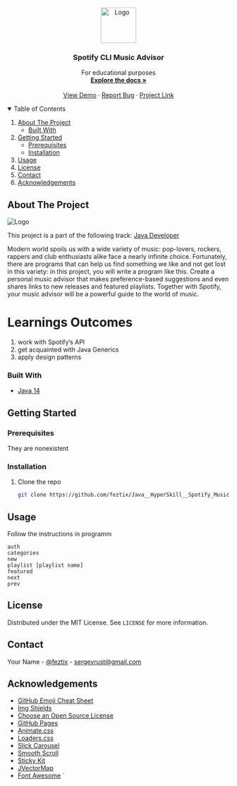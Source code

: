 <!-- PROJECT LOGO -->
<br />
<p align="center">
  <a href="https://github.com/othneildrew/Best-README-Template">
    <img src="https://i.ibb.co/Wym2dQ7/7.jpg" alt="Logo" width="80" height="80">
  </a>

  <h3 align="center">Spotify CLI Music Advisor</h3>

  <p align="center">
    For educational purposes
    <br />
    <a href="https://github.com/feztix/Java__HyperSkill__Spotify_Music_Advisor"><strong>Explore the docs »</strong></a>
    <br />
    <br />
    <a href="https://github.com/feztix/Java__HyperSkill__Spotify_Music_Advisor">View Demo</a>
    ·
    <a href="https://github.com/feztix/Java__HyperSkill__Spotify_Music_Advisor/issues">Report Bug</a>
    ·
    <a href="https://hyperskill.org/projects/62?track=1">Project Link</a>
  </p>
</p>



<!-- TABLE OF CONTENTS -->
<details open="open">
  <summary>Table of Contents</summary>
  <ol>
    <li>
      <a href="#about-the-project">About The Project</a>
      <ul>
        <li><a href="#built-with">Built With</a></li>
      </ul>
    </li>
    <li>
      <a href="#getting-started">Getting Started</a>
      <ul>
        <li><a href="#prerequisites">Prerequisites</a></li>
        <li><a href="#installation">Installation</a></li>
      </ul>
    </li>
    <li><a href="#usage">Usage</a></li>
    <li><a href="#license">License</a></li>
    <li><a href="#contact">Contact</a></li>
    <li><a href="#acknowledgements">Acknowledgements</a></li>
  </ol>
</details>



<!-- ABOUT THE PROJECT -->
## About The Project

<img src="https://i.ibb.co/1Mhn2LJ/image.png" alt="Logo">

This project is a part of the following track: <a href="https://hyperskill.org/tracks/1">Java Developer</a>

Modern world spoils us with a wide variety of music: pop-lovers, rockers, rappers and club enthusiasts alike face a nearly infinite choice. Fortunately, there are programs that can help us find something we like and not get lost in this variety: in this project, you will write a program like this. Create a personal music advisor that makes preference-based suggestions and even shares links to new releases and featured playlists. Together with Spotify, your music advisor will be a powerful guide to the world of music.

# Learnings Outcomes

1. work with Spotify’s API
2. get acquainted with Java Generics
3. apply design patterns

### Built With

* [Java 14](https://www.java.com/en/)


<!-- GETTING STARTED -->
## Getting Started

### Prerequisites

They are nonexistent

### Installation

1. Clone the repo
   ```sh
   git clone https://github.com/feztix/Java__HyperSkill__Spotify_Music_Advisor.git
   ```

<!-- USAGE EXAMPLES -->
## Usage

Follow the instructions in programm
``` 
auth
categories
new
playlist [playlist name]
featured
next
prev
```


<!-- LICENSE -->
## License

Distributed under the MIT License. See `LICENSE` for more information.


<!-- CONTACT -->
## Contact

Your Name - [@feztix](https://t.me/feztix) - sergeyrust@gmail.com




<!-- ACKNOWLEDGEMENTS -->
## Acknowledgements
* [GitHub Emoji Cheat Sheet](https://www.webpagefx.com/tools/emoji-cheat-sheet)
* [Img Shields](https://shields.io)
* [Choose an Open Source License](https://choosealicense.com)
* [GitHub Pages](https://pages.github.com)
* [Animate.css](https://daneden.github.io/animate.css)
* [Loaders.css](https://connoratherton.com/loaders)
* [Slick Carousel](https://kenwheeler.github.io/slick)
* [Smooth Scroll](https://github.com/cferdinandi/smooth-scroll)
* [Sticky Kit](http://leafo.net/sticky-kit)
* [JVectorMap](http://jvectormap.com)
* [Font Awesome](https://fontawesome.com) ` 

